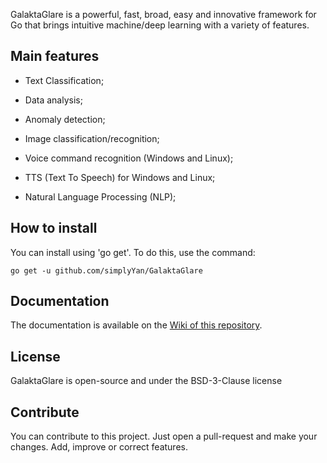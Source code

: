 GalaktaGlare is a powerful, fast, broad, easy and innovative framework for Go that brings intuitive machine/deep learning with a variety of features.

## Main features

- Text Classification;

- Data analysis;

- Anomaly detection;

- Image classification/recognition;

- Voice command recognition (Windows and Linux);

- TTS (Text To Speech) for Windows and Linux;

- Natural Language Processing (NLP);

## How to install
You can install using 'go get'. To do this, use the command:
```
go get -u github.com/simplyYan/GalaktaGlare
```

## Documentation
The documentation is available on the [Wiki of this repository](https://github.com/simplyYan/GalaktaGlare/wiki/Docs).

## License
GalaktaGlare is open-source and under the BSD-3-Clause license

## Contribute
You can contribute to this project. Just open a pull-request and make your changes. Add, improve or correct features.
